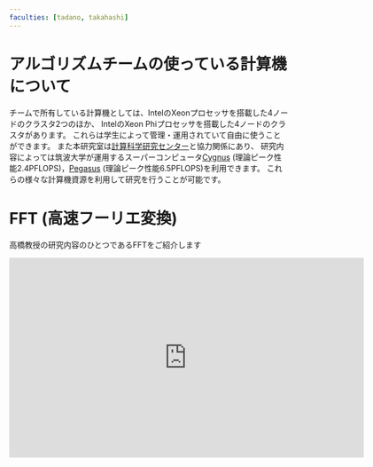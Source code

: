 ```yaml
---
faculties: [tadano, takahashi]
---
```


# アルゴリズムチームの使っている計算機について

チームで所有している計算機としては、IntelのXeonプロセッサを搭載した4ノードのクラスタ2つのほか、
IntelのXeon Phiプロセッサを搭載した4ノードのクラスタがあります。
これらは学生によって管理・運用されていて自由に使うことができます。
また本研究室は[計算科学研究センター](https://www.ccs.tsukuba.ac.jp)と協力関係にあり、
研究内容によっては筑波大学が運用するスーパーコンピュータ[Cygnus](https://www.ccs.tsukuba.ac.jp/supercomputer/#Cygnus) (理論ピーク性能2.4PFLOPS)，[Pegasus](https://www.ccs.tsukuba.ac.jp/supercomputer/#Pegasus) (理論ピーク性能6.5PFLOPS)を利用できます。
これらの様々な計算機資源を利用して研究を行うことが可能です。

# FFT (高速フーリエ変換)

高橋教授の研究内容のひとつであるFFTをご紹介します

<iframe width="640" height="360" src="https://www.youtube.com/embed/GPJx5JTGQEU" title="配信講義 計算科学技術特論B (2020) 第6回" frameborder="0" allow="accelerometer; autoplay; clipboard-write; encrypted-media; gyroscope; picture-in-picture; web-share" allowfullscreen></iframe>
